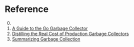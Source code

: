 # Reference

0. []()
0. [A Guide to the Go Garbage Collector](https://tip.golang.org/doc/gc-guide)
0. [Distilling the Real Cost of Production Garbage Collectors](https://users.cecs.anu.edu.au/~steveb/pubs/papers/lbo-ispass-2022.pdf)
0. [Summarizing Garbage Collection](https://eschew.wordpress.com/2016/09/02/summarizing-gc/)

